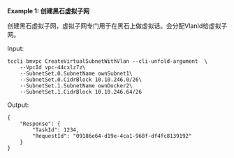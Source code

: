 **Example 1: 创建黑石虚拟子网**

创建黑石虚拟子网，虚拟子网专门用于在黑石上做虚拟话。会分配VlanId给虚拟子网。

Input: 

```
tccli bmvpc CreateVirtualSubnetWithVlan --cli-unfold-argument  \
    --VpcId vpc-44cxlz7z\
    --SubnetSet.0.SubnetName ownSubnet1\
    --SubnetSet.0.CidrBlock 10.10.246.0/26\
    --SubnetSet.1.SubnetName ownDocker2\
    --SubnetSet.1.CidrBlock 10.10.246.64/26
```

Output: 
```
{
    "Response": {
        "TaskId": 1234,
        "RequestId": "09186e64-d19e-4ca1-968f-df4fc8139192"
    }
}
```

